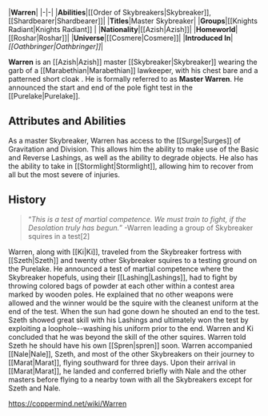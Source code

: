 |**Warren**|
|-|-|
|**Abilities**|[[Order of Skybreakers\|Skybreaker]], [[Shardbearer\|Shardbearer]]|
|**Titles**|Master Skybreaker|
|**Groups**|[[Knights Radiant\|Knights Radiant]] |
|**Nationality**|[[Azish\|Azish]]|
|**Homeworld**|[[Roshar\|Roshar]]|
|**Universe**|[[Cosmere\|Cosmere]]|
|**Introduced In**|*[[Oathbringer\|Oathbringer]]*|

**Warren** is an [[Azish\|Azish]] master [[Skybreaker\|Skybreaker]] wearing the garb of a [[Marabethian\|Marabethian]] lawkeeper, with his chest bare and a patterned short cloak . He is formally referred to as **Master Warren**. He announced the start and end of the pole fight test in the [[Purelake\|Purelake]].

## Attributes and Abilities
As a master Skybreaker, Warren has access to the [[Surge\|Surges]] of Gravitation and Division. This allows him the ability to make use of the Basic and Reverse Lashings, as well as the ability to degrade objects. He also has the ability to take in [[Stormlight\|Stormlight]], allowing him to recover from all but the most severe of injuries.

## History
>“*This is a test of martial competence. We must train to fight, if the Desolation truly has begun.*”
\-Warren leading a group of Skybreaker squires in a test[2]

Warren, along with [[Ki\|Ki]], traveled from the Skybreaker fortress with [[Szeth\|Szeth]] and twenty other Skybreaker squires to a testing ground on the Purelake. He announced a test of martial competence where the Skybreaker hopefuls, using their [[Lashing\|Lashings]], had to fight by throwing colored bags of powder at each other within a contest area marked by wooden poles. He explained that no other weapons were allowed and the winner would be the squire with the cleanest uniform at the end of the test. When the sun had gone down he shouted an end to the test. Szeth showed great skill with his Lashings and ultimately won the test by exploiting a loophole--washing his uniform prior to the end. Warren and Ki concluded that he was beyond the skill of the other squires. Warren told Szeth he should have his own [[Spren\|spren]] soon.
Warren accompanied [[Nale\|Nale]], Szeth, and most of the other Skybreakers on their journey to [[Marat\|Marat]], flying southward for three days. Upon their arrival in [[Marat\|Marat]], he landed and conferred briefly with Nale and the other masters before flying to a nearby town with all the Skybreakers except for Szeth and Nale.



https://coppermind.net/wiki/Warren